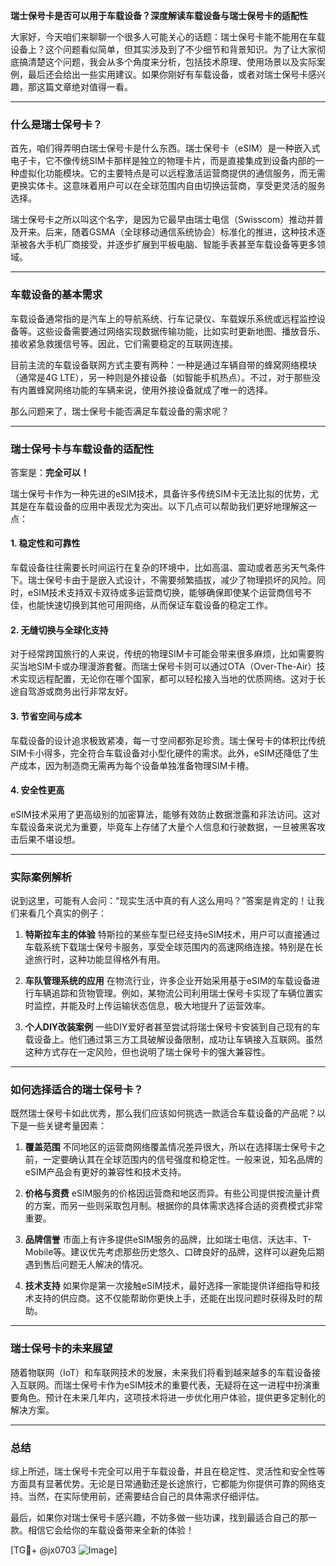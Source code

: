 **瑞士保号卡是否可以用于车载设备？深度解读车载设备与瑞士保号卡的适配性**

大家好，今天咱们来聊聊一个很多人可能关心的话题：瑞士保号卡能不能用在车载设备上？这个问题看似简单，但其实涉及到了不少细节和背景知识。为了让大家彻底搞清楚这个问题，我会从多个角度来分析，包括技术原理、使用场景以及实际案例，最后还会给出一些实用建议。如果你刚好有车载设备，或者对瑞士保号卡感兴趣，那这篇文章绝对值得一看。

---

### **什么是瑞士保号卡？**

首先，咱们得弄明白瑞士保号卡是什么东西。瑞士保号卡（eSIM）是一种嵌入式电子卡，它不像传统SIM卡那样是独立的物理卡片，而是直接集成到设备内部的一种虚拟化功能模块。它的主要特点是可以远程激活运营商提供的通信服务，而无需更换实体卡。这意味着用户可以在全球范围内自由切换运营商，享受更灵活的服务选择。

瑞士保号卡之所以叫这个名字，是因为它最早由瑞士电信（Swisscom）推动并普及开来。后来，随着GSMA（全球移动通信系统协会）标准化的推进，这种技术逐渐被各大手机厂商接受，并逐步扩展到平板电脑、智能手表甚至车载设备等更多领域。

---

### **车载设备的基本需求**

车载设备通常指的是汽车上的导航系统、行车记录仪、车载娱乐系统或远程监控设备等。这些设备需要通过网络实现数据传输功能，比如实时更新地图、播放音乐、接收紧急救援信号等。因此，它们需要稳定的互联网连接。

目前主流的车载设备联网方式主要有两种：一种是通过车辆自带的蜂窝网络模块（通常是4G LTE），另一种则是外接设备（如智能手机热点）。不过，对于那些没有内置蜂窝网络功能的车辆来说，使用外接设备就成了唯一的选择。

那么问题来了，瑞士保号卡能否满足车载设备的需求呢？

---

### **瑞士保号卡与车载设备的适配性**

答案是：**完全可以！**

瑞士保号卡作为一种先进的eSIM技术，具备许多传统SIM卡无法比拟的优势，尤其是在车载设备的应用中表现尤为突出。以下几点可以帮助我们更好地理解这一点：

#### **1. 稳定性和可靠性**
车载设备往往需要长时间运行在复杂的环境中，比如高温、震动或者恶劣天气条件下。瑞士保号卡由于是嵌入式设计，不需要频繁插拔，减少了物理损坏的风险。同时，eSIM技术支持双卡双待或多运营商切换，能够确保即使某个运营商信号不佳，也能快速切换到其他可用网络，从而保证车载设备的稳定工作。

#### **2. 无缝切换与全球化支持**
对于经常跨国旅行的人来说，传统的物理SIM卡可能会带来很多麻烦，比如需要购买当地SIM卡或办理漫游套餐。而瑞士保号卡则可以通过OTA（Over-The-Air）技术实现远程配置，无论你在哪个国家，都可以轻松接入当地的优质网络。这对于长途自驾游或商务出行非常友好。

#### **3. 节省空间与成本**
车载设备的设计追求极致紧凑，每一寸空间都弥足珍贵。瑞士保号卡的体积比传统SIM卡小得多，完全符合车载设备对小型化硬件的需求。此外，eSIM还降低了生产成本，因为制造商无需再为每个设备单独准备物理SIM卡槽。

#### **4. 安全性更高**
eSIM技术采用了更高级别的加密算法，能够有效防止数据泄露和非法访问。这对车载设备来说尤为重要，毕竟车上存储了大量个人信息和行驶数据，一旦被黑客攻击后果不堪设想。

---

### **实际案例解析**

说到这里，可能有人会问：“现实生活中真的有人这么用吗？”答案是肯定的！让我们来看几个真实的例子：

1. **特斯拉车主的体验**
   特斯拉的某些车型已经支持eSIM技术，用户可以直接通过车载系统下载瑞士保号卡服务，享受全球范围内的高速网络连接。特别是在长途旅行时，这种功能显得格外有用。

2. **车队管理系统的应用**
   在物流行业，许多企业开始采用基于eSIM的车载设备进行车辆追踪和货物管理。例如，某物流公司利用瑞士保号卡实现了车辆位置实时监控，并能及时上传运输状态信息，极大地提升了运营效率。

3. **个人DIY改装案例**
   一些DIY爱好者甚至尝试将瑞士保号卡安装到自己现有的车载设备上。他们通过第三方工具破解设备限制，成功让车辆接入互联网。虽然这种方式存在一定风险，但也说明了瑞士保号卡的强大兼容性。

---

### **如何选择适合的瑞士保号卡？**

既然瑞士保号卡如此优秀，那么我们应该如何挑选一款适合车载设备的产品呢？以下是一些关键考量因素：

1. **覆盖范围**
   不同地区的运营商网络覆盖情况差异很大，所以在选择瑞士保号卡之前，一定要确认其在全球范围内的信号强度和稳定性。一般来说，知名品牌的eSIM产品会有更好的兼容性和技术支持。

2. **价格与资费**
   eSIM服务的价格因运营商和地区而异。有些公司提供按流量计费的方案，而另一些则采取包月制。根据你的具体需求选择合适的资费模式非常重要。

3. **品牌信誉**
   市面上有许多提供eSIM服务的品牌，比如瑞士电信、沃达丰、T-Mobile等。建议优先考虑那些历史悠久、口碑良好的品牌，这样可以避免后期遇到售后问题无人解决的情况。

4. **技术支持**
   如果你是第一次接触eSIM技术，最好选择一家能提供详细指导和技术支持的供应商。这不仅能帮助你更快上手，还能在出现问题时获得及时的帮助。

---

### **瑞士保号卡的未来展望**

随着物联网（IoT）和车联网技术的发展，未来我们将看到越来越多的车载设备接入互联网。而瑞士保号卡作为eSIM技术的重要代表，无疑将在这一进程中扮演重要角色。预计在未来几年内，这项技术将进一步优化用户体验，提供更多定制化的解决方案。

---

### **总结**

综上所述，瑞士保号卡完全可以用于车载设备，并且在稳定性、灵活性和安全性等方面具有显著优势。无论是日常通勤还是长途旅行，它都能为你提供可靠的网络支持。当然，在实际使用前，还需要结合自己的具体需求仔细评估。

最后，如果你对瑞士保号卡感兴趣，不妨多做一些功课，找到最适合自己的那一款。相信它会给你的车载设备带来全新的体验！

[TG💪+ @jx0703 ![Image](https://github.com/user-attachments/assets/dbca1d08-cadb-493c-b0ec-ad6f7a83f270)]